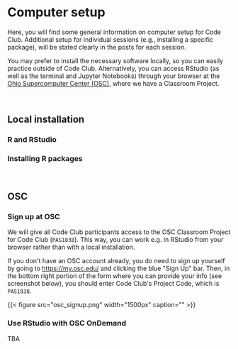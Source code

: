 
# Computer setup

Here, you will find some general information on computer setup for Code Club.
Additional setup for individual sessions (e.g., installing a specific package),
will be stated clearly in the posts for each session.

You may prefer to install the necessary software locally, so you can easily practice
outside of Code Club. Alternatively, you can access RStudio (as well as the terminal
and Jupyter Notebooks) through your browser at the [Ohio Supercomputer Center (OSC)](http://osc.edu),
where we have a Classroom Project. 

<br>

## Local installation

### R and RStudio

### Installing R packages

<br>

## OSC

### Sign up at OSC

We will give all Code Club participants access to the OSC Classroom Project for Code Club (`PAS1838`).
This way, you can work e.g. in RStudio from your browser rather than with a local installation.

If you don't have an OSC account already, you do need to sign up yourself by going to https://my.osc.edu/
and clicking the blue "Sign Up" bar.
Then, in the bottom right portion of the form where you can provide your info (see screenshot below),
you should enter Code Club's Project Code, which is `PAS1838`.

{{< figure src="osc_signup.png" width="1500px" caption="" >}}

### Use RStudio with OSC OnDemand

TBA


<br/> <br/> <br/> <br/>
